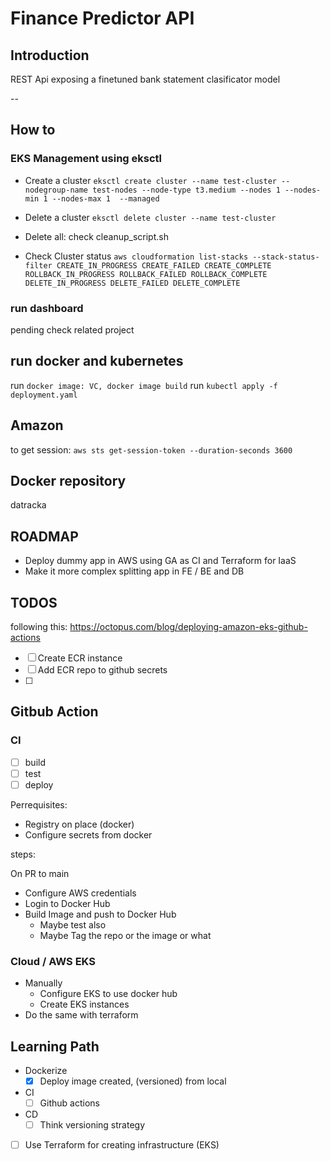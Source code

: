 # Finance Predictor API

## Introduction

REST Api exposing a finetuned bank statement clasificator model

--

## How to

### EKS Management using eksctl

* Create a cluster `eksctl create cluster --name test-cluster --nodegroup-name test-nodes --node-type t3.medium --nodes 1 --nodes-min 1 --nodes-max 1  --managed`

* Delete a cluster `eksctl delete cluster --name test-cluster`
* Delete all: check cleanup_script.sh

* Check Cluster status `aws cloudformation list-stacks --stack-status-filter CREATE_IN_PROGRESS CREATE_FAILED CREATE_COMPLETE ROLLBACK_IN_PROGRESS ROLLBACK_FAILED ROLLBACK_COMPLETE DELETE_IN_PROGRESS DELETE_FAILED DELETE_COMPLETE`

### run dashboard

pending check related project 

## run docker and kubernetes

run `docker image: VC, docker image build`
run `kubectl apply -f deployment.yaml`

## Amazon

to get session: `aws sts get-session-token --duration-seconds 3600`

## Docker **repository**

datracka

## ROADMAP

* Deploy dummy app in AWS using GA as CI and Terraform for IaaS
* Make it more complex splitting app in FE / BE and DB

## TODOS

following this: https://octopus.com/blog/deploying-amazon-eks-github-actions

* [ ]  Create ECR instance
* [ ]  Add ECR repo to github secrets
* [ ]  

## Gitbub Action

### CI

* [ ] build
* [ ] test
* [ ] deploy

Perrequisites:

* Registry on place (docker)
* Configure secrets from docker

steps:

On PR to main

* Configure AWS credentials
* Login to Docker Hub
* Build Image and push to Docker Hub
  * Maybe test also 
  * Maybe Tag the repo or the image or what

### Cloud / AWS EKS

* Manually
  * Configure EKS to use docker hub
  * Create EKS instances
* Do the same with terraform

## Learning Path

* Dockerize
  * [x]  Deploy image created, (versioned) from local
* CI
  * [ ] Github actions
* CD
  * [ ]  Think versioning strategy
* [ ]  Use Terraform for creating infrastructure (EKS)
  
